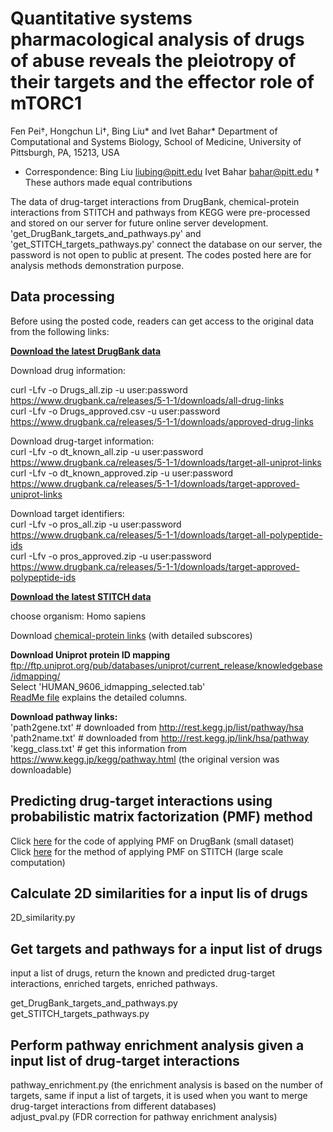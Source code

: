 # Quantitative systems pharmacological analysis of drugs of abuse reveals the pleiotropy of their targets and the effector role of mTORC1 
Fen Pei†, Hongchun Li†, Bing Liu* and Ivet Bahar*
Department of Computational and Systems Biology, School of Medicine, University of Pittsburgh, PA, 15213, USA
* Correspondence: 
Bing Liu liubing@pitt.edu 
Ivet Bahar bahar@pitt.edu
† These authors made equal contributions

The data of drug-target interactions from DrugBank, chemical-protein interactions from STITCH and pathways from KEGG were pre-processed and stored on our server for future online server development. 'get_DrugBank_targets_and_pathways.py' and 'get_STITCH_targets_pathways.py' connect the database on our server, the password is not open to public at present. The codes posted here are for analysis methods demonstration purpose.

## Data processing
Before using the posted code, readers can get access to the original data from the following links:

**[Download the latest DrugBank data](https://www.drugbank.ca/releases/latest#external-links)**  

Download drug information:     	

curl -Lfv -o Drugs_all.zip -u user:password https://www.drugbank.ca/releases/5-1-1/downloads/all-drug-links  
curl -Lfv -o Drugs_approved.csv -u user:password https://www.drugbank.ca/releases/5-1-1/downloads/approved-drug-links  

Download drug-target information:  
curl -Lfv -o dt_known_all.zip -u user:password https://www.drugbank.ca/releases/5-1-1/downloads/target-all-uniprot-links  
curl -Lfv -o dt_known_approved.zip -u user:password https://www.drugbank.ca/releases/5-1-1/downloads/target-approved-uniprot-links  

Download target identifiers:  
curl -Lfv -o pros_all.zip -u user:password https://www.drugbank.ca/releases/5-1-1/downloads/target-all-polypeptide-ids  
curl -Lfv -o pros_approved.zip -u user:password https://www.drugbank.ca/releases/5-1-1/downloads/target-approved-polypeptide-ids  

**[Download the latest STITCH data](http://stitch.embl.de/cgi/download.pl?UserId=PDvH3yDVUJM3&sessionId=FyYYPkIIkZKS)**  

choose organism: Homo sapiens  

Download [chemical-protein links](http://stitch.embl.de/download/protein_chemical.links.detailed.v5.0/9606.protein_chemical.links.detailed.v5.0.tsv.gz) (with detailed subscores)
	
**Download Uniprot protein ID mapping**   ftp://ftp.uniprot.org/pub/databases/uniprot/current_release/knowledgebase/idmapping/   
Select 'HUMAN_9606_idmapping_selected.tab'  
[ReadMe file](ftp://ftp.uniprot.org/pub/databases/uniprot/current_release/knowledgebase/idmapping/README) explains the detailed columns.  

**Download pathway links:**  
'path2gene.txt' # downloaded from http://rest.kegg.jp/list/pathway/hsa  
'path2name.txt' # downloaded from http://rest.kegg.jp/link/hsa/pathway  
'kegg_class.txt' # get this information from https://www.kegg.jp/kegg/pathway.html (the original version was downloadable)  

## Predicting drug-target interactions using probabilistic matrix factorization (PMF) method  

Click [here](http://balestra1.csb.pitt.edu/static/balestraweb.zip) for the code of applying PMF on DrugBank (small dataset)   
Click [here](http://bickson.blogspot.com/2012/12/collaborative-filtering-with-graphchi.html) for the method of applying PMF on STITCH (large scale computation)   

## Calculate 2D similarities for a input lis of drugs

2D_similarity.py  

## Get targets and pathways for a input list of drugs  

input a list of drugs, return the known and predicted drug-target interactions, enriched targets, enriched pathways.  

get_DrugBank_targets_and_pathways.py    
get_STITCH_targets_pathways.py    

## Perform pathway enrichment analysis given a input list of drug-target interactions

pathway_enrichment.py (the enrichment analysis is based on the number of targets, same if input a list of targets, it is used when you want to merge drug-target interactions from different databases)  
adjust_pval.py (FDR correction for pathway enrichment analysis)  


